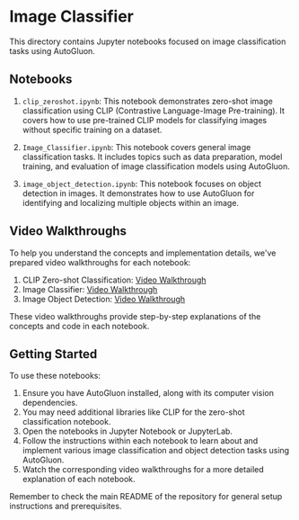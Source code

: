 # Image Classifier

This directory contains Jupyter notebooks focused on image classification tasks using AutoGluon.

## Notebooks

1. `clip_zeroshot.ipynb`: This notebook demonstrates zero-shot image classification using CLIP (Contrastive Language-Image Pre-training). It covers how to use pre-trained CLIP models for classifying images without specific training on a dataset.

2. `Image_Classifier.ipynb`: This notebook covers general image classification tasks. It includes topics such as data preparation, model training, and evaluation of image classification models using AutoGluon.

3. `image_object_detection.ipynb`: This notebook focuses on object detection in images. It demonstrates how to use AutoGluon for identifying and localizing multiple objects within an image.

## Video Walkthroughs

To help you understand the concepts and implementation details, we've prepared video walkthroughs for each notebook:

1. CLIP Zero-shot Classification: [Video Walkthrough](https://drive.google.com/file/d/14UqU-z1M1O8BCc9K3M1_aqCRyvjRxpF4/view?usp=sharing)
2. Image Classifier: [Video Walkthrough](https://drive.google.com/file/d/1T2ZbpxE3pZUU9g5YVjC8XQwf8kw1BbV4/view?usp=sharing)
3. Image Object Detection: [Video Walkthrough](https://drive.google.com/file/d/1xoEH2t70LN5MwJ7r0rBdpmdANY0Dt-vR/view?usp=sharing)

These video walkthroughs provide step-by-step explanations of the concepts and code in each notebook.

## Getting Started

To use these notebooks:

1. Ensure you have AutoGluon installed, along with its computer vision dependencies.
2. You may need additional libraries like CLIP for the zero-shot classification notebook.
3. Open the notebooks in Jupyter Notebook or JupyterLab.
4. Follow the instructions within each notebook to learn about and implement various image classification and object detection tasks using AutoGluon.
5. Watch the corresponding video walkthroughs for a more detailed explanation of each notebook.

Remember to check the main README of the repository for general setup instructions and prerequisites.